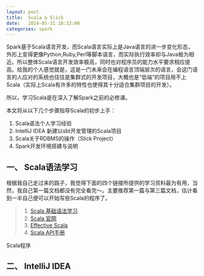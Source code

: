 ```yaml
---
layout:	post
title:	Scala & Slick
date:	2014-05-31 18:32:00
categories:	spark
---
```


Spark基于Scala语言开发，而Scala语言实际上是Java语言的进一步变化形态，外形上变得更像Python,Ruby,Perl等脚本语言，而实际执行效率却与Java极为相近。所以整体Scala语言开发效率极高，同时也对程序员的能力水平要求相应提高。给我的个人感觉就是，这是一门未来会在编程语言顶端层次的语言，会这门语言的人应对的系统也往往是集群式的开发项目，大概也是“低端”的项目用不上Scala（实际上Scala有许多的特性也使得其十分适合集群项目的开发）。

所以，学习Scala是在深入了解Spark之前的必修课。

本文将从以下几个步骤指导Scala的初步上手：
1. Scala语法个人学习经验
2. IntelliJ IDEA 新建以sbt开发管理的Scala项目
3. Scala关于RDBMS的操作（Slick Project）
4. Spark开发环境搭建与说明

<h2 id = "第一节">一、 Scala语法学习</h2>

根据我自己走过来的路子，我觉得下面的四个链接所提供的学习资料最为有用，当然，我自己第一篇文档都没有完全看完～。主要推荐第一篇与第三篇文档，估计看到一半自己便可以开始写些Scala的程序了。

> 1. [Scala 基础语法学习](http://qiujj.com/static/Scala-Handbook.htm)
> 2. [Scala 官网](http://docs.scala-lang.org/)
> 3. [Effective Scala](http://qiujj.com/static/Scala-Handbook.htm)
> 4. [Scala API手册](http://www.scala-lang.org/api/current/#package)

Scala程序


<h2 id = "第二节" >二、 IntelliJ IDEA</h2>



























